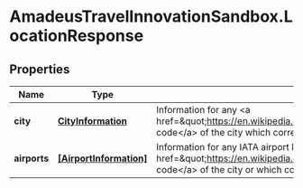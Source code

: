 # AmadeusTravelInnovationSandbox.LocationResponse

## Properties
Name | Type | Description | Notes
------------ | ------------- | ------------- | -------------
**city** | [**CityInformation**](CityInformation.md) | Information for any &lt;a href&#x3D;\&quot;https://en.wikipedia.org/wiki/International_Air_Transport_Association_airport_code\&quot;&gt;IATA code&lt;/a&gt; of the city which corresponds to the provided code | [optional] 
**airports** | [**[AirportInformation]**](AirportInformation.md) | Information for any IATA airport located in the provided &lt;a href&#x3D;\&quot;https://en.wikipedia.org/wiki/International_Air_Transport_Association_airport_code\&quot;&gt;IATA code&lt;/a&gt; of the city or which corresponds to the provided code | [optional] 



